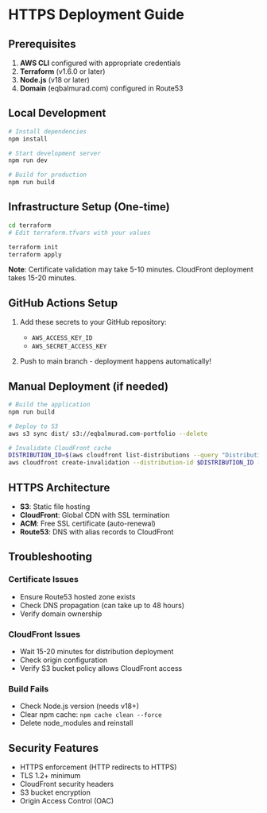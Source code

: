 # HTTPS Deployment Guide

## Prerequisites

1. **AWS CLI** configured with appropriate credentials
2. **Terraform** (v1.6.0 or later)
3. **Node.js** (v18 or later)
4. **Domain** (eqbalmurad.com) configured in Route53

## Local Development

```bash
# Install dependencies
npm install

# Start development server
npm run dev

# Build for production
npm run build
```

## Infrastructure Setup (One-time)

```bash
cd terraform
# Edit terraform.tfvars with your values

terraform init
terraform apply
```

**Note**: Certificate validation may take 5-10 minutes. CloudFront deployment takes 15-20 minutes.

## GitHub Actions Setup

1. Add these secrets to your GitHub repository:
   - `AWS_ACCESS_KEY_ID`
   - `AWS_SECRET_ACCESS_KEY`

2. Push to main branch - deployment happens automatically!

## Manual Deployment (if needed)

```bash
# Build the application
npm run build

# Deploy to S3
aws s3 sync dist/ s3://eqbalmurad.com-portfolio --delete

# Invalidate CloudFront cache
DISTRIBUTION_ID=$(aws cloudfront list-distributions --query "DistributionList.Items[?Aliases.Items[0]=='eqbalmurad.com'].Id" --output text)
aws cloudfront create-invalidation --distribution-id $DISTRIBUTION_ID --paths "/*"
```

## HTTPS Architecture

- **S3**: Static file hosting
- **CloudFront**: Global CDN with SSL termination
- **ACM**: Free SSL certificate (auto-renewal)
- **Route53**: DNS with alias records to CloudFront

## Troubleshooting

### Certificate Issues
- Ensure Route53 hosted zone exists
- Check DNS propagation (can take up to 48 hours)
- Verify domain ownership

### CloudFront Issues
- Wait 15-20 minutes for distribution deployment
- Check origin configuration
- Verify S3 bucket policy allows CloudFront access

### Build Fails
- Check Node.js version (needs v18+)
- Clear npm cache: `npm cache clean --force`
- Delete node_modules and reinstall

## Security Features

- HTTPS enforcement (HTTP redirects to HTTPS)
- TLS 1.2+ minimum
- CloudFront security headers
- S3 bucket encryption
- Origin Access Control (OAC)